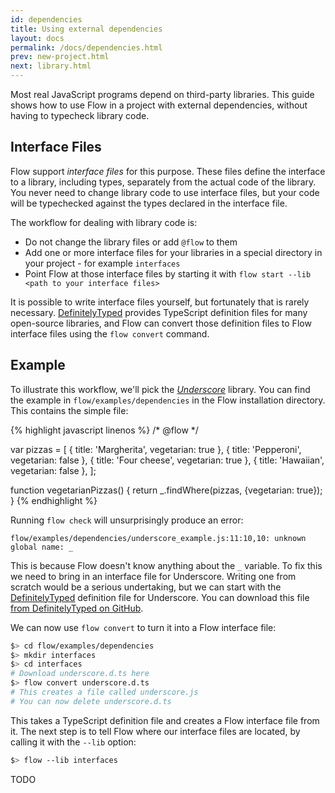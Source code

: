 ```yaml
---
id: dependencies
title: Using external dependencies
layout: docs
permalink: /docs/dependencies.html
prev: new-project.html
next: library.html
---
```


Most real JavaScript programs depend on third-party libraries. This guide shows how to use Flow in a project with external dependencies, without having to typecheck library code.

## Interface Files

Flow support *interface files* for this purpose. These files define the interface to a library, including types, separately from the actual code of the library. You never need to change library code to use interface files, but your code will be typechecked against the types declared in the interface file.

The workflow for dealing with library code is:

* Do not change the library files or add `@flow` to them
* Add one or more interface files for your libraries in a special directory in your project - for example `interfaces`
* Point Flow at those interface files by starting it with `flow start --lib  <path to your interface files>`

It is possible to write interface files yourself, but fortunately that is rarely necessary. [DefinitelyTyped](http://definitelytyped.org/) provides TypeScript definition files for many open-source libraries, and Flow can convert those definition files to Flow interface files using the `flow convert` command.

## Example

To illustrate this workflow, we'll pick the [*Underscore*](http://underscorejs.org/) library. You can find the example in `flow/examples/dependencies` in the Flow installation directory. This contains the simple file:

{% highlight javascript linenos %}
/* @flow */

var pizzas = [
  { title: 'Margherita', vegetarian: true },
  { title: 'Pepperoni', vegetarian: false },
  { title: 'Four cheese', vegetarian: true },
  { title: 'Hawaiian', vegetarian: false },
];

function vegetarianPizzas() {
  return _.findWhere(pizzas, {vegetarian: true});
}
{% endhighlight %}

Running `flow check` will unsurprisingly produce an error:

```bbcode
flow/examples/dependencies/underscore_example.js:11:10,10: unknown global name: _
```

This is because Flow doesn't know anything about the `_` variable. To fix this we need to bring in an interface file for Underscore. Writing one from scratch would be a serious undertaking, but we can start with the [DefinitelyTyped](http://definitelytyped.org/) definition file for Underscore. You can download this file [from DefinitelyTyped on GitHub](https://github.com/borisyankov/DefinitelyTyped/blob/master/underscore/underscore.d.ts).

We can now use `flow convert` to turn it into a Flow interface file:

```bash
$> cd flow/examples/dependencies
$> mkdir interfaces
$> cd interfaces
# Download underscore.d.ts here
$> flow convert underscore.d.ts
# This creates a file called underscore.js
# You can now delete underscore.d.ts
```

This takes a TypeScript definition file and creates a Flow interface file from it. The next step is to tell Flow where our interface files are located, by calling it with the `--lib` option:

```bash
$> flow --lib interfaces
```

TODO
